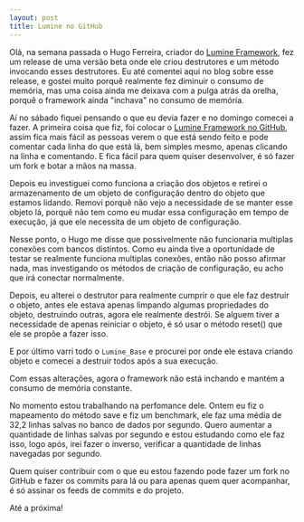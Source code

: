 ```yaml
---
layout: post
title: Lumine no GitHub
---
```


Olá, na semana passada o Hugo Ferreira, criador do [Lumine Framework](http://www.hufersil.com.br/lumine), fez um release de uma versão beta onde ele criou destrutores e um método invocando esses destrutores. Eu até comentei aqui no blog sobre esse release, e gostei muito porquê realmente fez diminuir o consumo de memória, mas uma coisa ainda me deixava com a pulga atrás da orelha, porquê o framework ainda "inchava" no consumo de memória.

Aí no sábado fiquei pensando o que eu devia fazer e no domingo comecei a fazer. A primeira coisa que fiz, foi colocar o [Lumine Framework no GitHub](http://github.com/caironoleto/lumine-framework/tree/master), assim fica mais fácil as pessoas verem o que está sendo feito e pode comentar cada linha do que está lá, bem simples mesmo, apenas clicando na linha e comentando. E fica fácil para quem quiser desenvolver, é só fazer um fork e botar a mãos na massa.

Depois eu investiguei como funciona a criação dos objetos e retirei o armazenamento de um objeto de configuração dentro do objeto que estamos lidando. Removi porquê não vejo a necessidade de se manter esse objeto lá, porquê não tem como eu mudar essa configuração em tempo de execução, já que ele necessita de um objeto de configuração.

Nesse ponto, o Hugo me disse que possivelmente não funcionaria multiplas conexões com bancos distintos. Como eu ainda tive a oportunidade de testar se realmente funciona multiplas conexões, então não posso afirmar nada, mas investigando os métodos de criação de configuração, eu acho que irá conectar normalmente.

Depois, eu alterei o destrutor para realmente cumprir o que ele faz destruir o objeto, antes ele estava apenas limpando algumas propriedades do objeto, destruindo outras, agora ele realmente destrói. Se alguem tiver a necessidade de apenas reiniciar o objeto, é só usar o método reset() que ele se propõe a fazer isso.

E por último varri todo o `Lumine_Base` e procurei por onde ele estava criando objeto e comecei a destruir todos após a sua execução.

Com essas alterações, agora o framework não está inchando e mantém a consumo de memória constante.

No momento estou trabalhando na perfomance dele. Ontem eu fiz o mapeamento do método save e fiz um benchmark, ele faz uma média de 32,2 linhas salvas no banco de dados por segundo. Quero aumentar a quantidade de linhas salvas por segundo e estou estudando como ele faz isso, logo após, irei fazer o inverso, verificar a quantidade de linhas navegadas por segundo.

Quem quiser contribuir com o que eu estou fazendo pode fazer um fork no GitHub e fazer os commits para lá ou para apenas quem quer acompanhar, é só assinar os feeds de commits e do projeto.

Até a próxima!
